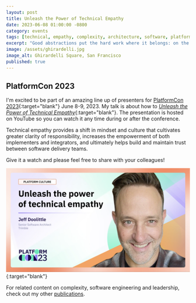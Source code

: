 ```yaml
---
layout: post
title: Unleash the Power of Technical Empathy
date: 2023-06-08 01:00:00 -0800
category: events
tags: [technical, empathy, complexity, architecture, software, platform, engineering, platformcon]
excerpt: "Good abstractions put the hard work where it belongs: on the implementer, not the integrator."
image: /assets/ghirardelli.jpg
image_alt: Ghirardelli Square, San Francisco
published: true
---
```


## PlatformCon 2023

I'm excited to be part of an amazing line up of presenters for [PlatformCon 2023](https://platformcon.com/talks/unleash-the-power-of-technical-empathy){:target="blank"} June 8-9, 2023. My talk is about how to [*Unleash the Power of Technical Empathy*](https://platformcon.com/talks/unleash-the-power-of-technical-empathy){:target="blank"}. The presentation is hosted on YouTube so you can watch it any time during or after the conference.

Technical empathy provides a shift in mindset and culture that cultivates greater clarity of responsibility, increases the empowerment of both implementers and integrators, and ultimately helps build and maintain trust between software delivery teams.

Give it a watch and please feel free to share with your colleagues!

[![PlatformCon 2023 - Jeff Doolittle](/assets/platform-con-2023-jeff.png)](https://platformcon.com/talks/unleash-the-power-of-technical-empathy){:target="blank"}

For related content on complexity, software engineering and leadership, check out my other [publications](/publications/#events).
